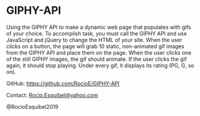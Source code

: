 # GIPHY-API
Using the GIPHY API to make a dynamic web page that populates with gifs of your choice. To accomplish task, you must call the GIPHY API and use JavaScript and jQuery to change the HTML of your site.
When the user clicks on a button, the page will grab 10 static, non-animated gif images from the GIPHY API and place them on the page.
When the user clicks one of the still GIPHY images, the gif should animate. If the user clicks the gif again, it should stop playing.
Under every gif, it displays its rating (PG, G, so on).

GitHub: https://github.com/RocioE/GIPHY-API

Contact: Rocio.Esquibel@yahoo.com

@RocioEsquibel2019

